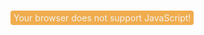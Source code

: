###
<space></space>

<noscript><div id="spacestatus" style="font-size:100%;"><span style="color:#f2f2f2; background-color:#f0ad4e; padding:3px 5px 3px 5px; border-radius:4px;display:inline-block;">Your browser does not support JavaScript!</span></div>
</noscript> 

<script type="text/javascript">
jQuery('<div id="spacestatus" style="font-size:100%;"></div><div style="font-size: 100%; margin-top: 0.5ex; margin-bottom: 2.5ex;" id="spacestatus_sm"></div>').insertBefore(jQuery('space').first());
jQuery.get('https://eigenbaukombinat.de/status/status.json?' + jQuery.now(), function(resp) {

if (resp['state']['open']) {
   jQuery('#spacestatus').html('<span style="color:#f2f2f2; background-color:#5cb85c; padding:3px 5px 3px 5px; border-radius:4px; display:inline-block;">Eigenbaukombinat is <span id="howlong"></span> open</span>');

jQuery.get('https://eigenbaukombinat.de/status/openuntil.json?' + jQuery.now(), function(resp) {
  if (resp['closetime'] != null) {
      jQuery('#howlong').html(' until '+ 
resp['closetime'] +' o\'clock ');
  }
 });
 } else {
    jQuery('#spacestatus').html('<span style="color:#f2f2f2; background-color:#f0ad4e; padding:3px 5px 3px 5px; border-radius:4px;display:inline-block;">Eigenbaukombinat is closed.</span>');
};
});
</script>

